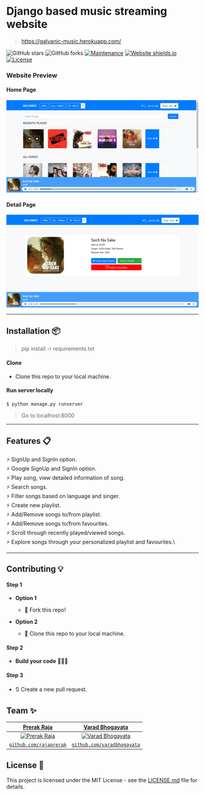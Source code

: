 # Django based music streaming website
> https://galvanic-music.herokuapp.com/

![GitHub stars](https://img.shields.io/github/stars/varadbhogayata/music-player) 
![GitHub forks](https://img.shields.io/github/forks/varadbhogayata/music-player)
[![Maintenance](https://img.shields.io/badge/maintained-yes-green.svg)](https://github.com/varadbhogayata/music-player/commits/master)
[![Website shields.io](https://img.shields.io/badge/website-up-yellow)](https://galvanic-music.herokuapp.com/)
[![License](http://img.shields.io/:license-mit-blue.svg?style=flat-square)](http://badges.mit-license.org)

### Website Preview
#### Home Page
<img src="website_images/Home.png" width="900">

#### Detail Page
<img src="website_images/Detail.png" width="900">

----

## Installation 📦

>pip install -r requirements.txt

#### Clone

- Clone this repo to your local machine.

#### Run server locally

```shell
$ python manage.py runserver
```
> Go to localhost:8000

---

## Features 📋
⚡️ SignUp and SignIn option.\
⚡️ Google SignUp and SignIn option.\
⚡️ Play song, view detailed information of song.\
⚡️ Search songs.\
⚡️ Filter songs based on language and singer.\
⚡️ Create new playlist.\
⚡️ Add/Remove songs to/from playlist.\
⚡️ Add/Remove songs to/from favourites.\
⚡️ Scroll through recently played/viewed songs.\
⚡️ Explore songs through your personalized playlist and favourites.\


---

## Contributing 💡


#### Step 1

- **Option 1**
    - 🍴 Fork this repo!

- **Option 2**
    - 👯 Clone this repo to your local machine.


#### Step 2

- **Build your code** 🔨🔨🔨

#### Step 3

- 🔃 Create a new pull request.



## Team ✨

| <a href="https://rajaprerak.github.io" target="_blank">**Prerak Raja**</a> | <a href="https://varadbhogayata.github.io" target="_blank">**Varad Bhogayata**</a> | 
| :---: |:---:|
| [![Prerak Raja](https://github.com/rajaprerak.png?size=100)](https://rajaprerak.github.io)    | [![Varad Bhogayata](https://github.com/varadbhogayata.png?size=100)](https://varadbhogayata.github.io) ||
| <a href="https://github.com/rajaprerak" target="_blank">`github.com/rajaprerak`</a> | <a href="https://github.com/varadbhogayata" target="_blank">`github.com/varadbhogayata`</a> 

## License 📄
This project is licensed under the MIT License - see the [LICENSE.md](./LICENSE) file for details.
